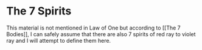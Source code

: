 # The 7 Spirits
This material is not mentioned in Law of One but according to [[The 7 Bodies]], I can safely assume that there are also 7 spirits of red ray to violet ray and I will attempt to define them here.